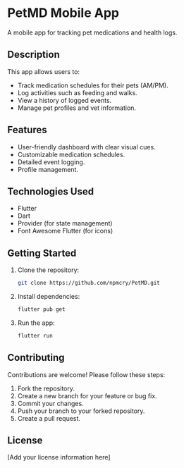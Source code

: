 # PetMD Mobile App

A mobile app for tracking pet medications and health logs.

## Description

This app allows users to:

*   Track medication schedules for their pets (AM/PM).
*   Log activities such as feeding and walks.
*   View a history of logged events.
*   Manage pet profiles and vet information.

## Features

*   User-friendly dashboard with clear visual cues.
*   Customizable medication schedules.
*   Detailed event logging.
*   Profile management.

## Technologies Used

*   Flutter
*   Dart
*   Provider (for state management)
*   Font Awesome Flutter (for icons)

## Getting Started

1.  Clone the repository:

    ```bash
    git clone https://github.com/npmcry/PetMD.git
    ```

2.  Install dependencies:

    ```bash
    flutter pub get
    ```

3.  Run the app:

    ```bash
    flutter run
    ```

## Contributing

Contributions are welcome! Please follow these steps:

1.  Fork the repository.
2.  Create a new branch for your feature or bug fix.
3.  Commit your changes.
4.  Push your branch to your forked repository.
5.  Create a pull request.

## License

[Add your license information here]
